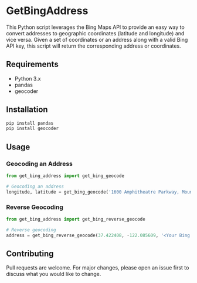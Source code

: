 # GetBingAddress
This Python script leverages the Bing Maps API to provide an easy way to convert addresses to geographic coordinates (latitude and longitude) and vice versa. Given a set of coordinates or an address along with a valid Bing API key, this script will return the corresponding address or coordinates.

## Requirements
- Python 3.x
- pandas
- geocoder

## Installation
```bash
pip install pandas
pip install geocoder
```

## Usage
### Geocoding an Address
```python
from get_bing_address import get_bing_geocode

# Geocoding an address
longitude, latitude = get_bing_geocode('1600 Amphitheatre Parkway, Mountain View, CA', '<Your Bing API Key>')
```

### Reverse Geocoding
```python
from get_bing_address import get_bing_reverse_geocode

# Reverse geocoding
address = get_bing_reverse_geocode(37.422408, -122.085609, '<Your Bing API Key>')
```

## Contributing
Pull requests are welcome. For major changes, please open an issue first to discuss what you would like to change.
